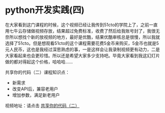 # python开发实践(四)


在大家看到这门课程的时候，这个视频已经让我传到51cto的学院上了，之前一直用七牛云存储做视频存放，结果超过免费标准，收费了然后给我账号封了，我很无奈所以想找个新的放视频的地方，最好是优酷，结果优酷审核总是很慢，所以我就选择了51cto。但是想观看51cto的这个课程需要花费5金币来购买，5金币也就是5元人民币，这也是我经过深思熟虑的事，一是这样会让我录制视频更有动力，二是大家看起来也会更珍惜。所以还是希望大家多少支持吧。毕竟大家看到我这幻灯片做的都对得起这个价格，哈哈哈……

共享你的代码（二）课程知识点：

*   新需求
*   改变API后，兼容老用户
*   增加参数，满足新老用户

视频地址：请点击 [共享你的代码（二）](http://edu.51cto.com/lesson/id-49838.html)
